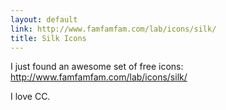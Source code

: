 ```yaml
---
layout: default
link: http://www.famfamfam.com/lab/icons/silk/
title: Silk Icons
---
```


I just found an awesome set of free icons:
<http://www.famfamfam.com/lab/icons/silk/>

I love CC.
